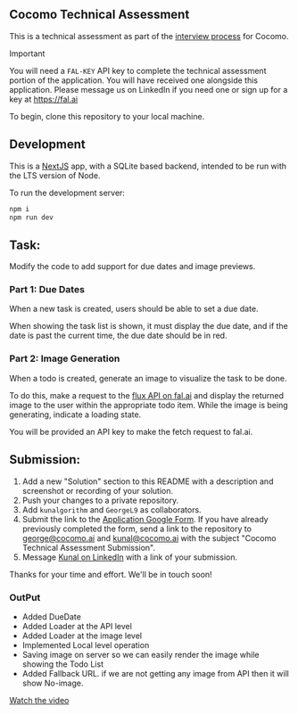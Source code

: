 ## Cocomo Technical Assessment

This is a technical assessment as part of the [interview process](https://cocomo.ai/hiring) for Cocomo.

> [!IMPORTANT]  
> You will need a `FAL-KEY` API key to complete the technical assessment portion of the application. You will have received one alongside this application. Please message us on LinkedIn if you need one or sign up for a key at https://fal.ai  

To begin, clone this repository to your local machine.

## Development

This is a [NextJS](https://nextjs.org) app, with a SQLite based backend, intended to be run with the LTS version of Node.

To run the development server:

```bash
npm i
npm run dev
```

## Task:

Modify the code to add support for due dates and image previews.

### Part 1: Due Dates 

When a new task is created, users should be able to set a due date.

When showing the task list is shown, it must display the due date, and if the date is past the current time, the due date should be in red.

### Part 2: Image Generation 

When a todo is created, generate an image to visualize the task to be done. 

To do this, make a request to the [flux API on fal.ai](https://fal.ai/models/fal-ai/flux/dev/playground) and display the returned image to the user within the appropriate todo item. While the image is being generating, indicate a loading state.

You will be provided an API key to make the fetch request to fal.ai. 

## Submission:

1. Add a new "Solution" section to this README with a description and screenshot or recording of your solution. 
2. Push your changes to a private repository.
3. Add `kunalgorithm` and `GeorgeL9` as collaborators.
4. Submit the link to the [Application Google Form](https://cocomo.ai/apply). If you have already previously completed the form, send a link to the repository to george@cocomo.ai and kunal@cocomo.ai with the subject "Cocomo Technical Assessment Submission".
5. Message [Kunal on LinkedIn](https://www.linkedin.com/in/kunalsh22/) with a link of your submission. 

Thanks for your time and effort. We'll be in touch soon!

### OutPut

- Added DueDate
- Added Loader at the API level
- Added Loader at the image level
- Implemented Local level operation
- Saving image on server so we can easily render the image while showing the Todo List
- Added Fallback URL. if we are not getting any image from API then it will show No-image.

[Watch the video](./20241012_183338.mp4)